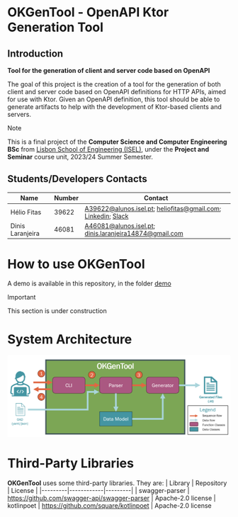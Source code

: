 # OKGenTool - OpenAPI Ktor Generation Tool

## Introduction
**Tool for the generation of client and server code based on OpenAPI**

The goal of this project is the creation of a tool for the generation of both client and server code based on OpenAPI definitions for HTTP APIs, aimed for use with Ktor.
Given an OpenAPI definition, this tool should be able to generate artifacts to help with the development of Ktor-based clients and servers.

> [!NOTE]
This is a final project of the **Computer Science and Computer Engineering BSc** from [Lisbon School of Engineering (ISEL)](http://isel.pt), under the **Project and Seminar** course unit, 2023/24 Summer Semester.

## Students/Developers Contacts

| Name        | Number | Contact     |
| ----------- | ------ | ----------- |
| Hélio Fitas | 39622  | A39622@alunos.isel.pt; heliofitas@gmail.com; [Linkedin](https://www.linkedin.com/in/heliofitas/); [Slack](https://i-on-workspace.slack.com/team/U06N9C4V75W)
| Dinis Laranjeira | 46081 | A46081@alunos.isel.pt; dinis.laranjeira14874@gmail.com |

# How to use OKGenTool
A demo is available in this repository, in the folder [demo](./demo/)

> [!IMPORTANT]
> This section is under construction

# System Architecture
![OKGenTool Block Diagram](./docs/block_diagram.png)

# Third-Party Libraries
**OKGenTool** uses some third-party libraries. They are:
| Library | Repository | License |
|---------|------------|---------|
| swagger-parser | https://github.com/swagger-api/swagger-parser | Apache-2.0 license
| kotlinpoet | https://github.com/square/kotlinpoet | Apache-2.0 license
